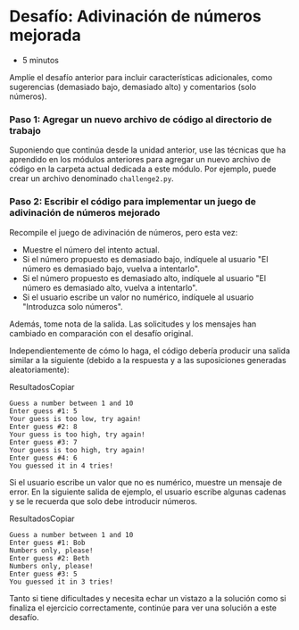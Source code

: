 # Desafío: Adivinación de números mejorada

- 5 minutos

Amplíe el desafío anterior para incluir características adicionales, como sugerencias (demasiado bajo, demasiado alto) y comentarios (solo números).

### Paso 1: Agregar un nuevo archivo de código al directorio de trabajo

Suponiendo que continúa desde la unidad anterior, use las técnicas que ha aprendido en los módulos anteriores para agregar un nuevo archivo de código en la carpeta actual dedicada a este módulo. Por ejemplo, puede crear un archivo denominado `challenge2.py`.

### Paso 2: Escribir el código para implementar un juego de adivinación de números mejorado

Recompile el juego de adivinación de números, pero esta vez:

- Muestre el número del intento actual.
- Si el número propuesto es demasiado bajo, indíquele al usuario "El número es demasiado bajo, vuelva a intentarlo".
- Si el número propuesto es demasiado alto, indíquele al usuario "El número es demasiado alto, vuelva a intentarlo".
- Si el usuario escribe un valor no numérico, indíquele al usuario "Introduzca solo números".

Además, tome nota de la salida. Las solicitudes y los mensajes han cambiado en comparación con el desafío original.

Independientemente de cómo lo haga, el código debería producir una salida similar a la siguiente (debido a la respuesta y a las suposiciones generadas aleatoriamente):

ResultadosCopiar

```output
Guess a number between 1 and 10
Enter guess #1: 5
Your guess is too low, try again!
Enter guess #2: 8
Your guess is too high, try again!
Enter guess #3: 7
Your guess is too high, try again!
Enter guess #4: 6
You guessed it in 4 tries!
```

Si el usuario escribe un valor que no es numérico, muestre un mensaje de error. En la siguiente salida de ejemplo, el usuario escribe algunas cadenas y se le recuerda que solo debe introducir números.

ResultadosCopiar

```output
Guess a number between 1 and 10
Enter guess #1: Bob
Numbers only, please!
Enter guess #2: Beth
Numbers only, please!
Enter guess #3: 5
You guessed it in 3 tries!
```

Tanto si tiene dificultades y necesita echar un vistazo a la solución como si finaliza el ejercicio correctamente, continúe para ver una solución a este desafío.